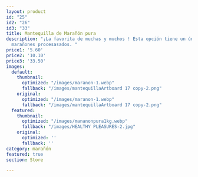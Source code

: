 ```yaml
---
layout: product
id: "25"
id2: "26"
id3: "33"
title: Mantequilla de Marañón pura
description: "¡La favorita de muchas y muchos ! Esta opción tiene un único ingrediente:
  marañones procesasados. "
price1: '5.60'
price2: '10.10'
price3: '33.50'
images:
  default:
    thumbnail:
      optimized: "/images/maranon-1.webp"
      fallback: "/images/mantequillaArtboard 17 copy-2.png"
    original:
      optimized: "/images/maranon-1.webp"
      fallback: "/images/mantequillaArtboard 17 copy-2.png"
  featured:
    thumbnail:
      optimized: "/images/mananonpura1kg.webp"
      fallback: "/images/HEALTHY PLEASURES-2.jpg"
    original:
      optimized: ''
      fallback: ''
category: marañón
featured: true
section: Store

---
```

